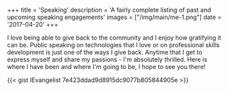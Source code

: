 +++
title = 'Speaking'
description = 'A fairly complete listing of past and upcoming speaking engagements'
images = ["/img/main/me-1.png"]
date = '2017-04-20'
+++

I love being able to give back to the community and I enjoy how gratifying it can be. Public speaking on technologies
that I love or on professional skills development is just one of the ways I give back. Anytime that I get to express myself and share my passions - I'm absolutely thrilled. Here is where I have been and where I'm going to be, I hope to see you there!

{{< gist IEvangelist 7e423ddad9d8915dc9077b805844905e >}}
